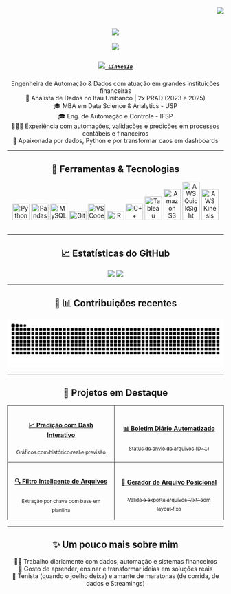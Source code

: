 <img align="right" src="https://visitor-badge.laobi.icu/badge?page_id=gabrielaizidoro.gabrielaizidoro" />

<h1 align="center">
  <a href="https://git.io/typing-svg">
    <img src="https://readme-typing-svg.herokuapp.com?font=Fira+Code&size=30&pause=1200&color=00B8F1&center=true&width=1000&lines=Olá%2C%20eu%20sou%20a%20Gabriela%20👋;Engenheira%20de%20Dados%20%26%20Automação" />
  </a>
  <br>
  <a href="https://git.io/typing-svg">
    <img src="https://readme-typing-svg.herokuapp.com?font=Fira+Code&size=28&pause=1200&color=00B8F1&center=true&width=1000&lines=Data%20Science%20|%20Python%20|%20AWS%20💻;Resolvo%20pepinos%20com%20Python%20🥒" />
  </a>
</h1>

<h5 align="center">
  <code><a href="https://www.linkedin.com/in/gabriela-izidoro-476375147/" title="LinkedIn Profile"><img width="22" src="https://cdn.jsdelivr.net/gh/devicons/devicon/icons/linkedin/linkedin-original.svg"> LinkedIn</a></code>
</h5>

<p align="center">
  Engenheira de Automação & Dados com atuação em grandes instituições financeiras<br>
  🏦 Analista de Dados no Itaú Unibanco | 2x PRAD (2023 e 2025)<br>
  🎓 MBA em Data Science & Analytics - USP<br>
  🎓 Eng. de Automação e Controle - IFSP<br>
  👩🏻‍💻 Experiência com automações, validações e predições em processos contábeis e financeiros<br>
  🤖 Apaixonada por dados, Python e por transformar caos em dashboards<br>
</p>

---

<h2 align="center">🧰 Ferramentas & Tecnologias</h2>

<p align="center">
  <img title="Python" src="https://cdn.jsdelivr.net/gh/devicons/devicon/icons/python/python-original.svg" width="40" height="40" style="max-width:40px; height:auto;"/>
  <img title="Pandas" src="https://cdn.jsdelivr.net/gh/devicons/devicon/icons/pandas/pandas-original.svg" width="40" height="40" style="max-width:40px; height:auto;"/>
  <img title="MySQL" src="https://cdn.jsdelivr.net/gh/devicons/devicon/icons/mysql/mysql-original.svg" width="40" height="40" style="max-width:40px; height:auto;"/>
  <img title="Git" src="https://cdn.jsdelivr.net/gh/devicons/devicon/icons/git/git-original.svg" width="40" height="40" style="max-width:40px; height:auto;"/>
  <img title="VSCode" src="https://cdn.jsdelivr.net/gh/devicons/devicon/icons/vscode/vscode-original.svg" width="40" height="40" style="max-width:40px; height:auto;"/>
  <img title="R" src="https://cdn.jsdelivr.net/gh/devicons/devicon/icons/r/r-original.svg" width="40" height="40" style="max-width:40px; height:auto;"/>
  <img title="C++" src="https://cdn.jsdelivr.net/gh/devicons/devicon/icons/cplusplus/cplusplus-original.svg" width="40" height="40" style="max-width:40px; height:auto;"/>
  <img title="Tableau" src="https://cdn.worldvectorlogo.com/logos/tableau-software.svg" width="40" height="40" style="max-width:40px; height:auto;"/>
  <img title="Amazon S3" src="https://cdn.worldvectorlogo.com/logos/amazon-s3.svg" width="40" height="40" style="max-width:40px; height:auto;"/>
  <img title="AWS QuickSight" src="https://cdn.worldvectorlogo.com/logos/amazon-quicksight.svg" width="40" height="40" style="max-width:40px; height:auto;"/>
  <img title="AWS Kinesis" src="https://cdn.worldvectorlogo.com/logos/aws-kinesis.svg" width="40" height="40" style="max-width:40px; height:auto;"/>
</p>


---

<h2 align="center">📈 Estatísticas do GitHub</h2>

<p align="center">
  <img width="45%" src="https://github-readme-stats.vercel.app/api?username=gabrielaizidoro&show_icons=true&theme=tokyonight" />
  <img width="45%" src="https://github-readme-stats.vercel.app/api/top-langs/?username=gabrielaizidoro&layout=compact&theme=tokyonight&include_forks=true" />
</p>

---

<h2 align="center">🐍 📊 Contribuições recentes</h2>

<p align="center">
  <img src="https://github.com/gabrielaizidoro/gabrielaizidoro/raw/output/github-contribution-grid-snake.svg" alt="snake animation"/>
</p>


---
<h2 align="center">🚀 Projetos em Destaque</h2>

<div align="center">
  <table style="border-spacing: 20px;">
    <tr>
      <td align="center" style="border: 1px solid #444; padding: 15px; border-radius: 10px; width: 250px;">
        <a href="https://github.com/gabrielaizidoro/Layout_txt/tree/main/LLM_Previsao">
          <h4>📈 <strong>Predição com Dash Interativo</strong></h4>
        </a>
        <a href="https://github.com/gabrielaizidoro/Layout_txt/tree/main/LLM_Previsao">
          <sub>Gráficos com histórico real e previsão</sub>
        </a>
      </td>
      <td align="center" style="border: 1px solid #444; padding: 15px; border-radius: 10px; width: 250px;">
        <a href="https://github.com/gabrielaizidoro/Layout_txt/tree/main/Envio_Boletim_Automatico">
          <h4>📊 <strong>Boletim Diário Automatizado</strong></h4>
        </a>
        <a href="https://github.com/gabrielaizidoro/Layout_txt/tree/main/Envio_Boletim_Automatico">
          <sub>Status de envio de arquivos (D-1)</sub>
        </a>
      </td>
    </tr>
    <tr>
      <td align="center" style="border: 1px solid #444; padding: 15px; border-radius: 10px; width: 250px;">
        <a href="https://github.com/gabrielaizidoro/Layout_txt/tree/main/Separador%20de%20Chaves%20EMI">
          <h4>🔍 <strong>Filtro Inteligente de Arquivos</strong></h4>
        </a>
        <a href="https://github.com/gabrielaizidoro/Layout_txt/tree/main/Separador%20de%20Chaves%20EMI">
          <sub>Extração por chave com base em planilha</sub>
        </a>
      </td>
      <td align="center" style="border: 1px solid #444; padding: 15px; border-radius: 10px; width: 250px;">
        <a href="https://github.com/gabrielaizidoro/Layout_txt/tree/main/Cria%20EMI">
          <h4>🧾 <strong>Gerador de Arquivo Posicional</strong></h4>
        </a>
        <a href="https://github.com/gabrielaizidoro/Layout_txt/tree/main/Cria%20EMI">
          <sub>Valida e exporta arquivos `.txt` com layout fixo</sub>
        </a>
      </td>
    </tr>
  </table>
</div>


---

<h2 align="center">✨ Um pouco mais sobre mim</h2>

<p align="center">
  👩‍💻 Trabalho diariamente com dados, automação e sistemas financeiros <br>
  🧠 Gosto de aprender, ensinar e transformar ideias em soluções reais <br>
  🎾 Tenista (quando o joelho deixa) e amante de maratonas (de corrida, de dados e Streamings)
</p>
